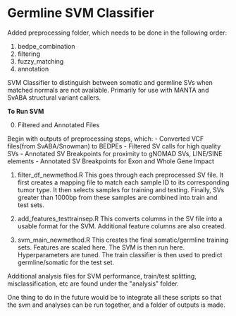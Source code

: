 # Germline SVM Classifier

Added preprocessing folder, which needs to be done in the following order:

1. bedpe_combination
2. filtering
3. fuzzy_matching
4. annotation

SVM Classifier to distinguish between somatic and germline SVs when matched normals are not available. Primarily for use with MANTA and SvABA structural variant callers.

**To Run SVM**

0. Filtered and Annotated Files

Begin with outputs of preprocessing steps, which:
    - Converted VCF files(from SvABA/Snowman) to BEDPEs
    - Filtered SV calls for high quality SVs
    - Annotated SV Breakpoints for proximity to gNOMAD SVs, LINE/SINE elements
    - Annotated SV Breakpoints for Exon and Whole Gene Impact 

1. filter_df_newmethod.R
    This goes through each preprocessed SV file. It first creates a mapping file to match each sample ID to its corresponding tumor type. It then selects samples for training and testing. Finally, SVs greater than 1000bp from these samples are combined into train and test sets. 
    
2. add_features_testtrainsep.R
    This converts columns in the SV file into a usable format for the SVM. Additional feature columns are also created. 
    
3. svm_main_newmethod.R
    This creates the final somatic/germline training sets. Features are scaled here. The SVM is then run here. Hyperparameters are tuned. The train classifier is then used to predict germline/somatic for the test set. 


Additional analysis files for SVM performance, train/test splitting, misclassification, etc are found under the "analysis" folder. 

One thing to do in the future would be to integrate all these scripts so that the svm and analyses can be run together, and a folder of outputs is made. 
